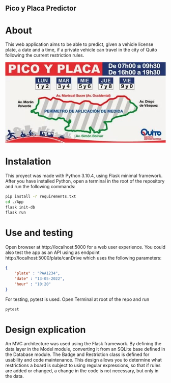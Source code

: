 ## Pico y Placa Predictor
# About
This web application aims to be able to predict, given a vehicle license plate, a date and a time, if a private vehicle can travel in the city of Quito following the current restriction rules.

![alt text](https://github.com/MateoCordova/PicoyPlaca/blob/master/App/Content/reglas.jpg?raw=true)

# Instalation

This proyect was made with Python 3.10.4, using Flask minimal framework. After you have installed Python, open a terminal in the root of the repository and run the following commands:

```bash
pip install -r requirements.txt
cd ./App
flask init-db
flask run
```

# Use and testing
Open browser at http://localhost:5000 for a web user experience. You could also test the app as an API using as endpoint  http://localhost:5000/plate/canDrive which uses the following parameters:

```json
{
    "plate" : "PAA1234",  
    "date" : "13-05-2022", 
    "hour" : "10:20" 
}
```

For testing, pytest is used. Open Terminal at root of the repo and run 

```bash
pytest
```

# Design explication

An MVC architecture was used using the Flask framework.
By defining the data layer in the Model module, converting it from an SQLite base defined in the Database module. The Badge and Restriction class is defined for usability and code maintenance. This design allows you to determine what restrictions a board is subject to using regular expressions, so that if rules are added or changed, a change in the code is not necessary, but only in the data.